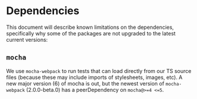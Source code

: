 # Dependencies

This document will describe known limitations on the dependencies, specifically why some of the packages are not
upgraded to the latest current versions:

## `mocha`

We use `mocha-webpack` to run tests that can load directly from our TS source files (because these may include imports
of stylesheets, images, etc). A new major version (6) of mocha is out, but the newest version of `mocha-webpack`
(2.0.0-beta.0) has a peerDependency on `mocha@>=4 <=5`.
